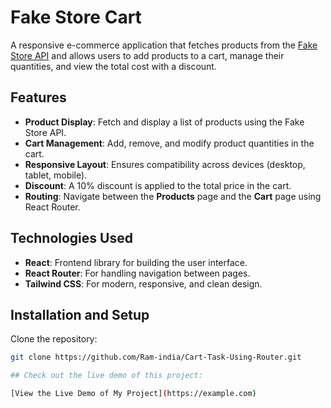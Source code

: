 # Fake Store Cart

A responsive e-commerce application that fetches products from the [Fake Store API](https://fakestoreapi.com) and allows users to add products to a cart, manage their quantities, and view the total cost with a discount.

## Features

- **Product Display**: Fetch and display a list of products using the Fake Store API.
- **Cart Management**: Add, remove, and modify product quantities in the cart.
- **Responsive Layout**: Ensures compatibility across devices (desktop, tablet, mobile).
- **Discount**: A 10% discount is applied to the total price in the cart.
- **Routing**: Navigate between the **Products** page and the **Cart** page using React Router.

## Technologies Used

- **React**: Frontend library for building the user interface.
- **React Router**: For handling navigation between pages.
- **Tailwind CSS**: For modern, responsive, and clean design.


## Installation and Setup

  Clone the repository:

   ```bash
   git clone https://github.com/Ram-india/Cart-Task-Using-Router.git

## Check out the live demo of this project:

[View the Live Demo of My Project](https://example.com)